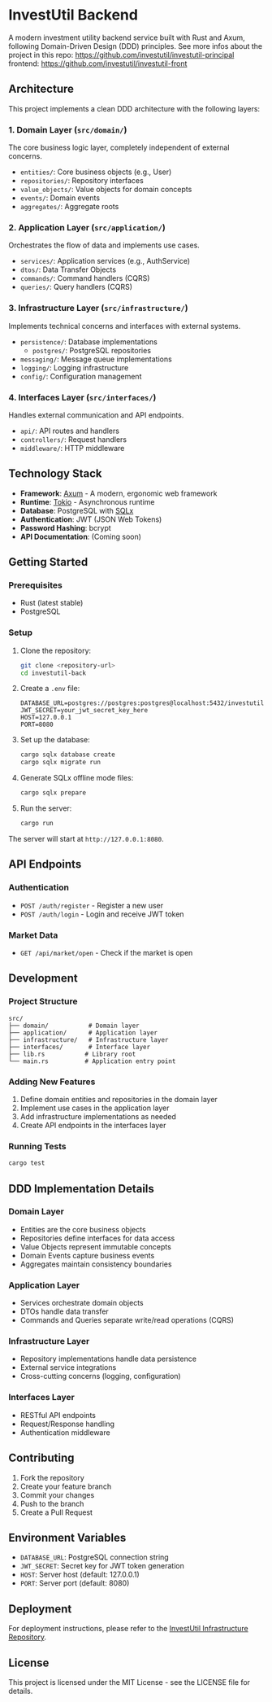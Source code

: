 # InvestUtil Backend

A modern investment utility backend service built with Rust and Axum, following Domain-Driven Design (DDD) principles.
See more infos about the project in this repo:
https://github.com/investutil/investutil-principal
frontend:
https://github.com/investutil/investutil-front

## Architecture

This project implements a clean DDD architecture with the following layers:

### 1. Domain Layer (`src/domain/`)
The core business logic layer, completely independent of external concerns.

- `entities/`: Core business objects (e.g., User)
- `repositories/`: Repository interfaces
- `value_objects/`: Value objects for domain concepts
- `events/`: Domain events
- `aggregates/`: Aggregate roots

### 2. Application Layer (`src/application/`)
Orchestrates the flow of data and implements use cases.

- `services/`: Application services (e.g., AuthService)
- `dtos/`: Data Transfer Objects
- `commands/`: Command handlers (CQRS)
- `queries/`: Query handlers (CQRS)

### 3. Infrastructure Layer (`src/infrastructure/`)
Implements technical concerns and interfaces with external systems.

- `persistence/`: Database implementations
  - `postgres/`: PostgreSQL repositories
- `messaging/`: Message queue implementations
- `logging/`: Logging infrastructure
- `config/`: Configuration management

### 4. Interfaces Layer (`src/interfaces/`)
Handles external communication and API endpoints.

- `api/`: API routes and handlers
- `controllers/`: Request handlers
- `middleware/`: HTTP middleware

## Technology Stack

- **Framework**: [Axum](https://github.com/tokio-rs/axum) - A modern, ergonomic web framework
- **Runtime**: [Tokio](https://tokio.rs/) - Asynchronous runtime
- **Database**: PostgreSQL with [SQLx](https://github.com/launchbadge/sqlx)
- **Authentication**: JWT (JSON Web Tokens)
- **Password Hashing**: bcrypt
- **API Documentation**: (Coming soon)

## Getting Started

### Prerequisites

- Rust (latest stable)
- PostgreSQL

### Setup

1. Clone the repository:
   ```bash
   git clone <repository-url>
   cd investutil-back
   ```

2. Create a `.env` file:
   ```env
   DATABASE_URL=postgres://postgres:postgres@localhost:5432/investutil
   JWT_SECRET=your_jwt_secret_key_here
   HOST=127.0.0.1
   PORT=8080
   ```

3. Set up the database:
   ```bash
   cargo sqlx database create
   cargo sqlx migrate run
   ```

4. Generate SQLx offline mode files:
   ```bash
   cargo sqlx prepare
   ```

5. Run the server:
   ```bash
   cargo run
   ```

The server will start at `http://127.0.0.1:8080`.

## API Endpoints

### Authentication
- `POST /auth/register` - Register a new user
- `POST /auth/login` - Login and receive JWT token

### Market Data
- `GET /api/market/open` - Check if the market is open

## Development

### Project Structure
```
src/
├── domain/           # Domain layer
├── application/      # Application layer
├── infrastructure/   # Infrastructure layer
├── interfaces/       # Interface layer
├── lib.rs           # Library root
└── main.rs          # Application entry point
```

### Adding New Features

1. Define domain entities and repositories in the domain layer
2. Implement use cases in the application layer
3. Add infrastructure implementations as needed
4. Create API endpoints in the interfaces layer

### Running Tests

```bash
cargo test
```

## DDD Implementation Details

### Domain Layer
- Entities are the core business objects
- Repositories define interfaces for data access
- Value Objects represent immutable concepts
- Domain Events capture business events
- Aggregates maintain consistency boundaries

### Application Layer
- Services orchestrate domain objects
- DTOs handle data transfer
- Commands and Queries separate write/read operations (CQRS)

### Infrastructure Layer
- Repository implementations handle data persistence
- External service integrations
- Cross-cutting concerns (logging, configuration)

### Interfaces Layer
- RESTful API endpoints
- Request/Response handling
- Authentication middleware

## Contributing

1. Fork the repository
2. Create your feature branch
3. Commit your changes
4. Push to the branch
5. Create a Pull Request

## Environment Variables

- `DATABASE_URL`: PostgreSQL connection string
- `JWT_SECRET`: Secret key for JWT token generation
- `HOST`: Server host (default: 127.0.0.1)
- `PORT`: Server port (default: 8080)

## Deployment

For deployment instructions, please refer to the [InvestUtil Infrastructure Repository](https://github.com/investutil/investutil-infra).

## License

This project is licensed under the MIT License - see the LICENSE file for details.
